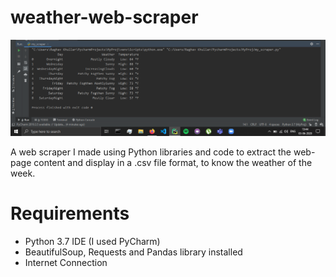 # weather-web-scraper

![alt text](https://github.com/raghavk16/weather-web-scraper/blob/master/scraper_ss.png?raw=true)

A web scraper I made using Python libraries and code to extract the web-page content and display in a .csv file format, to know the weather of the week.
# Requirements
* Python 3.7 IDE (I used PyCharm)
* BeautifulSoup, Requests and Pandas library installed
* Internet Connection
